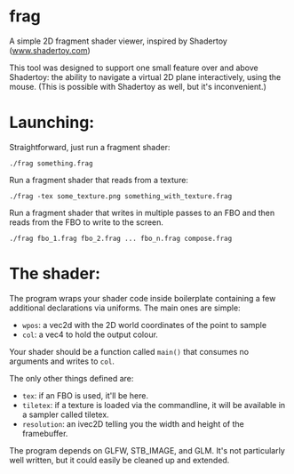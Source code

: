 # frag
A simple 2D fragment shader viewer, inspired by Shadertoy (www.shadertoy.com)

This tool was designed to support one small feature over and above Shadertoy: the ability to navigate a virtual 2D plane interactively, using the mouse.  (This is possible with Shadertoy as well, but it's inconvenient.)

# Launching:

Straightforward, just run a fragment shader:
```
./frag something.frag
```
Run a fragment shader that reads from a texture:
```
./frag -tex some_texture.png something_with_texture.frag
```
Run a fragment shader that writes in multiple passes to an FBO and then reads from the FBO to write to the screen.
```
./frag fbo_1.frag fbo_2.frag ... fbo_n.frag compose.frag
```

# The shader:

The program wraps your shader code inside boilerplate containing a
few additional declarations via uniforms.  The main ones are simple:

 * `wpos`: a vec2d with the 2D world coordinates of the point to sample
 * `col`: a vec4 to hold the output colour.

Your shader should be a function called `main()` that consumes no
arguments and writes to `col`.

The only other things defined are:
 * `tex`: if an FBO is used, it'll be here.
 * `tiletex`: if a texture is loaded via the commandline, it will be available in a sampler called tiletex.
 * `resolution`: an ivec2D telling you the width and height of the framebuffer.

The program depends on GLFW, STB_IMAGE, and GLM.  It's not particularly
well written, but it could easily be cleaned up and extended.
